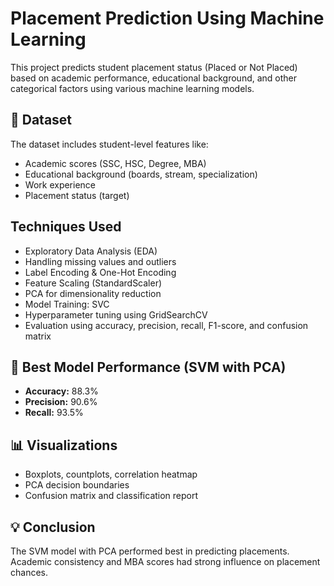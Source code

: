 # Placement Prediction Using Machine Learning

This project predicts student placement status (Placed or Not Placed) based on academic performance, educational background, and other categorical factors using various machine learning models.

## 📂 Dataset
The dataset includes student-level features like:
- Academic scores (SSC, HSC, Degree, MBA)
- Educational background (boards, stream, specialization)
- Work experience
- Placement status (target)

## Techniques Used
- Exploratory Data Analysis (EDA)
- Handling missing values and outliers
- Label Encoding & One-Hot Encoding
- Feature Scaling (StandardScaler)
- PCA for dimensionality reduction
- Model Training: SVC
- Hyperparameter tuning using GridSearchCV
- Evaluation using accuracy, precision, recall, F1-score, and confusion matrix

## 🧠 Best Model Performance (SVM with PCA)
- **Accuracy:** 88.3%
- **Precision:** 90.6%
- **Recall:** 93.5%

## 📊 Visualizations
- Boxplots, countplots, correlation heatmap
- PCA decision boundaries
- Confusion matrix and classification report

## 💡 Conclusion
The SVM model with PCA performed best in predicting placements. Academic consistency and MBA scores had strong influence on placement chances.




